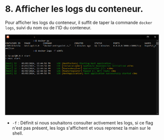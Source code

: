 # 8. Afficher les logs du conteneur.

Pour afficher les logs du conteneur, il suffit de taper la commande `docker logs`, suivi du nom ou de l'ID du conteneur.

![](./assets/cli.png)

- `-f` :  Définit si nous souhaitons consulter activement les logs, si ce flag n'est pas présent, les logs s'affichent et vous reprenez la main sur le shell.